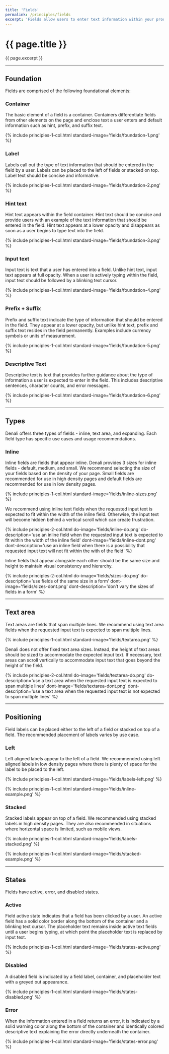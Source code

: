 ```yaml
---
title: 'Fields'
permalink: /principles/fields
excerpt: 'Fields allow users to enter text information within your product.'
---
```



# {{ page.title }}
{{ page.excerpt }}


***


## Foundation
Fields are comprised of the following foundational elements:

### Container
The basic element of a field is a container. Containers differentiate fields from other elements on the page and enclose text a user enters and default information such as hint, prefix, and suffix text.

{% include principles-1-col.html
  standard-image='fields/foundation-1.png'
%}

### Label
Labels call out the type of text information that should be entered in the field by a user. Labels can be placed to the left of fields or stacked on top. Label text should be concise and informative.

{% include principles-1-col.html
  standard-image='fields/foundation-2.png'
%}

### Hint text
Hint text appears within the field container. Hint text should be concise and provide users with an example of the text information that should be entered in the field. Hint text appears at a lower opacity and disappears as soon as a user begins to type text into the field.

{% include principles-1-col.html
  standard-image='fields/foundation-3.png'
%}

### Input text
Input text is text that a user has entered into a field. Unlike hint text, input text appears at full opacity. When a user is actively typing within the field, input text should be followed by a blinking text cursor.

{% include principles-1-col.html
  standard-image='fields/foundation-4.png'
%}

### Prefix + Suffix
Prefix and suffix text indicate the type of information that should be entered in the field. They appear at a lower opacity, but unlike hint text, prefix and suffix text resides in the field permanently. Examples include currency symbols or units of measurement.

{% include principles-1-col.html
  standard-image='fields/foundation-5.png'
%}

### Descriptive Text
Descriptive text is text that provides further guidance about the type of information a user is expected to enter in the field. This includes descriptive sentences, character counts, and error messages.

{% include principles-1-col.html
  standard-image='fields/foundation-6.png'
%}


***


## Types
Denali offers three types of fields - inline, text area, and expanding. Each field type has specific use cases and usage recommendations.

### Inline
Inline fields are fields that appear inline. Denali provides 3 sizes for inline fields - default, medium, and small. We recommend selecting the size of your fields based on the density of your page. Small fields are recommended for use in high density pages and default fields are recommended for use in low density pages.

{% include principles-1-col.html
  standard-image='fields/inline-sizes.png'
%}

We recommend using inline text fields when the requested input text is expected to fit within the width of the inline field. Otherwise, the input text will become hidden behind a vertical scroll which can create frustration.

{% include principles-2-col.html
  do-image='fields/inline-do.png'
  do-description='use an inline field when the requested input text is expected to fit within the width of the inline field'
  dont-image='fields/inline-dont.png'
  dont-description='use an inline field when there is a possibility that requested input text will not fit within the with of the field'
%}

Inline fields that appear alongside each other should be the same size and height to maintain visual consistency and hierarchy.

{% include principles-2-col.html
  do-image='fields/sizes-do.png'
  do-description='use fields of the same size in a form'
  dont-image='fields/sizes-dont.png'
  dont-description='don’t vary the sizes of fields in a form'
%}


***

## Text area
Text areas are fields that span multiple lines. We recommend using text area fields when the requested input text is expected to span multiple lines.

{% include principles-1-col.html
  standard-image='fields/textarea.png'
%}

Denali does not offer fixed text area sizes. Instead, the height of text areas should be sized to accommodate the expected input text. If necessary, text areas can scroll vertically to accommodate input text that goes beyond the height of the field.

{% include principles-2-col.html
  do-image='fields/textarea-do.png'
  do-description='use a text area when the requested input text is expected to span multiple lines'
  dont-image='fields/textarea-dont.png'
  dont-description='use a text area when the requested input text is not expected to span multiple lines'
%}


***


## Positioning
Field labels can be placed either to the left of a field or stacked on top of a field. The recommended placement of labels varies by use case.

### Left
Left aligned labels appear to the left of a field. We recommended using left aligned labels in low density pages where there is plenty of space for the label to be placed to the left.

{% include principles-1-col.html
  standard-image='fields/labels-left.png'
%}

{% include principles-1-col.html
  standard-image='fields/inline-example.png'
%}

### Stacked
Stacked labels appear on top of a field. We recommended using stacked labels in high density pages. They are also recommended in situations where horizontal space is limited, such as mobile views.

{% include principles-1-col.html
  standard-image='fields/labels-stacked.png'
%}

{% include principles-1-col.html
  standard-image='fields/stacked-example.png'
%}


***


## States
Fields have active, error, and disabled states.

### Active
Field active state indicates that a field has been clicked by a user. An active field has a solid color border along the bottom of the container and a blinking text cursor. The placeholder text remains inside active text fields until a user begins typing, at which point the placeholder text is replaced by input text.

{% include principles-1-col.html
  standard-image='fields/states-active.png'
%}

### Disabled
A disabled field is indicated by a field label, container, and placeholder text with a greyed out appearance.

{% include principles-1-col.html
  standard-image='fields/states-disabled.png'
%}

### Error
When the information entered in a field returns an error, it is indicated by a solid warning color along the bottom of the container and identically colored descriptive text explaining the error directly underneath the container.

{% include principles-1-col.html
  standard-image='fields/states-error.png'
%}
